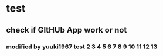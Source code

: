 # test
## check if GItHUb App work or not
### modified by yuuki1967 test 2 3 4 5 6 7 8 9 10 11 12 13
  
